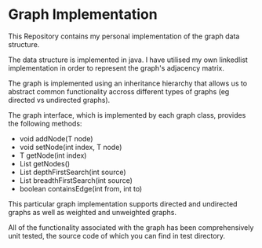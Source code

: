 # Graph Implementation
This Repository contains my personal implementation of the graph data structure. 

The data structure is implemented in java. I have utilised my own linkedlist implementation in order to represent the graph's adjacency matrix. 

The graph is implemented using an inheritance hierarchy that allows us to abstract common functionality accross different types of graphs (eg directed vs undirected graphs).

The graph interface, which is implemented by each graph class, provides the following methods:
* void addNode(T node)
* void setNode(int index, T node)
* T getNode(int index)
* List<T> getNodes()
* List<Integer> depthFirstSearch(int source)
* List<Integer> breadthFirstSearch(int source)
* boolean containsEdge(int from, int to)

This particular graph implementation supports directed and undirected graphs as well as weighted and unweighted graphs. 

All of the functionality associated with the graph has been comprehensively unit tested, the source code of which you can find in test directory.
